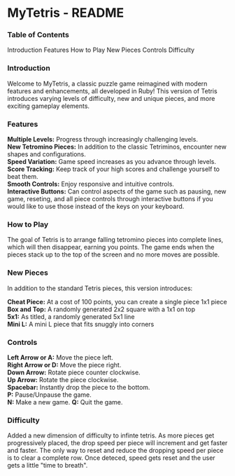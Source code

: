 <h1>MyTetris - README</h1>

<h3>Table of Contents</h3>

Introduction
Features
How to Play
New Pieces
Controls
Difficulty

<h3>Introduction</h3>

Welcome to MyTetris, a classic puzzle game reimagined with modern features and enhancements, all developed in Ruby! This version of Tetris introduces varying levels of difficulty, new and unique pieces, and more exciting gameplay elements.

<h3>Features</h3>

**Multiple Levels:** Progress through increasingly challenging levels.<br/>
**New Tetromino Pieces:** In addition to the classic Tetriminos, encounter new shapes and configurations.<br/>
**Speed Variation:** Game speed increases as you advance through levels.<br/>
**Score Tracking:** Keep track of your high scores and challenge yourself to beat them.<br/>
**Smooth Controls:** Enjoy responsive and intuitive controls.<br/>
**Interactive Buttons:** Can control aspects of the game such as pausing, new game, reseting, and all piece controls through interactive buttons if you would like to use those instead of the keys on your keyboard.

<h3>How to Play</h3>

The goal of Tetris is to arrange falling tetromino pieces into complete lines, which will then disappear, earning you points. The game ends when the pieces stack up to the top of the screen and no more moves are possible.

<h3>New Pieces</h3>

In addition to the standard Tetris pieces, this version introduces:

**Cheat Piece:** At a cost of 100 points, you can create a single piece 1x1 piece <br/>
**Box and Top:** A randomly generated 2x2 square with a 1x1 on top <br/>
**5x1:** As titled, a randomly generated 5x1 line <br/>
**Mini L:** A mini L piece that fits snuggly into corners <br/>

<h3>Controls</h3>

**Left Arrow or A:** Move the piece left. <br/>
**Right Arrow or D:** Move the piece right. <br/>
**Down Arrow:** Rotate piece counter clockwise. <br/>
**Up Arrow:** Rotate the piece clockwise. <br/>
**Spacebar:** Instantly drop the piece to the bottom. <br/>
**P:** Pause/Unpause the game. <br/>
**N:** Make a new game.
**Q:** Quit the game. <br/>

<h3>Difficulty</h3>

Added a new dimension of difficulty to infinte tetris. As more pieces get progressively placed, the drop speed per piece will increment and get faster and faster.
The only way to reset and reduce the dropping speed per piece is to clear a complete row. Once deteced, speed gets reset and the user gets a little "time to breath".

